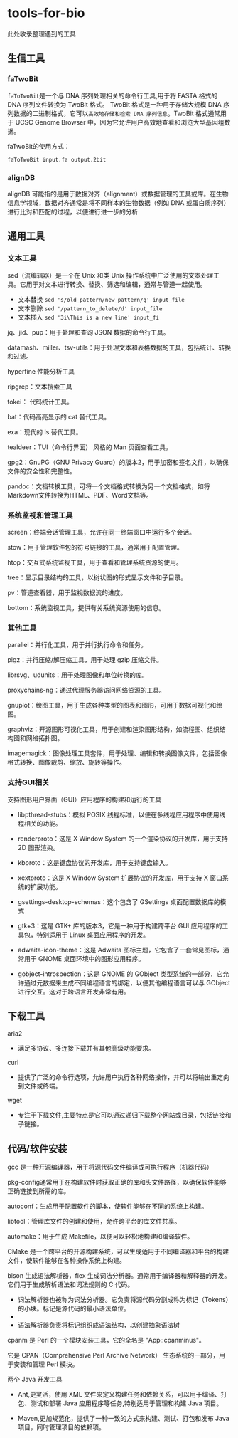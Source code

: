 # tools-for-bio
此处收录整理遇到的工具

## 生信工具
### faTwoBit
`faToTwoBit`是一个与 DNA 序列处理相关的命令行工具,用于将 FASTA 格式的 DNA 序列文件转换为 TwoBit 格式。
TwoBit 格式是一种用于存储大规模 DNA 序列数据的二进制格式，它可以`高效地存储和检索 DNA 序列信息`。TwoBit 格式通常用于 UCSC Genome Browser 中，因为它允许用户高效地查看和浏览大型基因组数据。

faTwoBit的使用方式：
```
faToTwoBit input.fa output.2bit

```
### alignDB 
alignDB 可能指的是用于数据对齐（alignment）或数据管理的工具或库。在生物信息学领域，数据对齐通常是将不同样本的生物数据（例如 DNA 或蛋白质序列）进行比对和匹配的过程，以便进行进一步的分析


## 通用工具

### 文本工具
sed（流编辑器）是一个在 Unix 和类 Unix 操作系统中广泛使用的文本处理工具。它用于对文本进行转换、替换、筛选和编辑，通常与管道一起使用。
* 文本替换   ```sed 's/old_pattern/new_pattern/g' input_file```
* 文本删除   ```sed '/pattern_to_delete/d' input_file```
* 文本插入  ``` sed '3i\This is a new line' input_fi ```

jq、jid、pup：用于处理和查询 JSON 数据的命令行工具。

datamash、miller、tsv-utils：用于处理文本和表格数据的工具，包括统计、转换和过滤。

hyperfine 性能分析工具

ripgrep：文本搜索工具

tokei：  代码统计工具。

bat：代码高亮显示的 cat 替代工具。

exa：现代的 ls 替代工具。

tealdeer：TUI（命令行界面） 风格的 Man 页面查看工具。

gpg2：GnuPG（GNU Privacy Guard）的版本2，用于加密和签名文件，以确保文件的安全性和完整性。

pandoc：文档转换工具，可将一个文档格式转换为另一个文档格式，如将Markdown文件转换为HTML、PDF、Word文档等。
  
### 系统监视和管理工具
screen：终端会话管理工具，允许在同一终端窗口中运行多个会话。

stow：用于管理软件包的符号链接的工具，通常用于配置管理。

htop：交互式系统监视工具，用于查看和管理系统资源的使用。

tree：显示目录结构的工具，以树状图的形式显示文件和子目录。

pv：管道查看器，用于监视数据流的进度。

bottom：系统监视工具，提供有关系统资源使用的信息。

### 其他工具
parallel：并行化工具，用于并行执行命令和任务。

pigz：并行压缩/解压缩工具，用于处理 gzip 压缩文件。

librsvg、udunits：用于处理图像和单位转换的库。

proxychains-ng：通过代理服务器访问网络资源的工具。


gnuplot：绘图工具，用于生成各种类型的图表和图形，可用于数据可视化和绘图。

graphviz：开源图形可视化工具，用于创建和渲染图形结构，如流程图、组织结构图和网络拓扑图。

imagemagick：图像处理工具套件，用于处理、编辑和转换图像文件，包括图像格式转换、图像裁剪、缩放、旋转等操作。

### 支持GUI相关
支持图形用户界面（GUI）应用程序的构建和运行的工具

* libpthread-stubs：模拟 POSIX 线程标准，以便在多线程应用程序中使用线程相关的功能。

* renderproto：这是 X Window System 的一个渲染协议的开发库，用于支持 2D 图形渲染。
* kbproto：这是键盘协议的开发库，用于支持键盘输入。
* xextproto：这是 X Window System 扩展协议的开发库，用于支持 X 窗口系统的扩展功能。
* gsettings-desktop-schemas：这个包含了 GSettings 桌面配置数据库的模式
* gtk+3：这是 GTK+ 库的版本3，它是一种用于构建跨平台 GUI 应用程序的工具包，特别适用于 Linux 桌面应用程序的开发。
* adwaita-icon-theme：这是 Adwaita 图标主题，它包含了一套常见图标，通常用于 GNOME 桌面环境中的图形应用程序。
* gobject-introspection：这是 GNOME 的 GObject 类型系统的一部分，它允许通过元数据来生成不同编程语言的绑定，以便其他编程语言可以与 GObject 进行交互。这对于跨语言开发非常有用。


## 下载工具

aria2
* 满足多协议、多连接下载并有其他高级功能要求。
  
curl
* 提供了广泛的命令行选项，允许用户执行各种网络操作，并可以将输出重定向到文件或终端。

wget  
* 专注于下载文件,主要特点是它可以通过递归下载整个网站或目录，包括链接和子链接。

## 代码/软件安装
gcc 是一种开源编译器，用于将源代码文件编译成可执行程序（机器代码）

pkg-config通常用于在构建软件时获取正确的库和头文件路径，以确保软件能够正确链接到所需的库。

autoconf：生成用于配置软件的脚本，使软件能够在不同的系统上构建。

libtool：管理库文件的创建和使用，允许跨平台的库文件共享。

automake：用于生成 Makefile，以便可以轻松地构建和编译软件。

CMake 是一个跨平台的开源构建系统，可以生成适用于不同编译器和平台的构建文件，使软件能够在各种操作系统上构建。

bison 生成语法解析器，flex 生成词法分析器。通常用于编译器和解释器的开发。它们用于生成解析语法和词法规则的 C 代码。

* 词法解析器也被称为词法分析器。它负责将源代码分割成称为标记（Tokens）的小块。标记是源代码的最小语法单位。
* 
* 语法解析器负责将标记组织成语法结构，以创建抽象语法树

cpanm 是 Perl 的一个模块安装工具，它的全名是 "App::cpanminus"。

它是 CPAN（Comprehensive Perl Archive Network） 生态系统的一部分，用于安装和管理 Perl 模块。

两个 Java 开发工具
 * Ant,更灵活，使用 XML 文件来定义构建任务和依赖关系，可以用于编译、打包、测试和部署 Java 应用程序等任务,特别适用于管理和构建 Java 项目。
   
 * Maven,更加规范化，提供了一种一致的方式来构建、测试、打包和发布 Java 项目，同时管理项目的依赖项。



  

